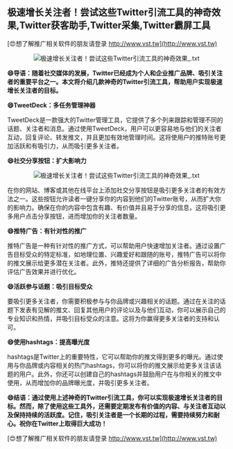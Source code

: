 ## **极速增长关注者！尝试这些Twitter引流工具的神奇效果,Twitter获客助手,Twitter采集,Twitter霸屏工具**

[😍想了解推广相关软件的朋友请登录 http://www.vst.tw](http://www.vst.tw)

 <center><img src="https://vst.tw/MP4/tuiguang/png/6.png" alt="极速增长关注者！尝试这些Twitter引流工具的神奇效果_.txt"></center>

**😄导语：随着社交媒体的发展，Twitter已经成为个人和企业推广品牌、吸引关注者的重要平台之一。本文将介绍几款神奇的Twitter引流工具，帮助用户实现极速增长关注者的目标。**

**😄TweetDeck：多任务管理神器**

TweetDeck是一款强大的Twitter管理工具，它提供了多个列来跟踪和管理不同的话题、关注者和消息。通过使用TweetDeck，用户可以更容易地与他们的关注者互动，回复评论、转发推文，并且更加有效地管理时间。这将使用户的推特账号更加活跃和有吸引力，从而吸引更多关注者。

**😄社交分享按钮：扩大影响力**

 <center><img src="https://vst.tw/MP4/tuiguang/png/8.png" alt="极速增长关注者！尝试这些Twitter引流工具的神奇效果_.txt"></center>

在你的网站、博客或其他在线平台上添加社交分享按钮是吸引更多关注者的有效方法之一。这些按钮允许读者一键分享你的内容到他们的Twitter账号，从而扩大你的影响力。确保在你的内容中包含有趣、有价值并且易于分享的信息，这将吸引更多用户点击分享按钮，进而增加你的关注者数量。

**😄推特广告：有针对性的推广**

推特广告是一种有针对性的推广方式，可以帮助用户快速增加关注者。通过设置广告目标受众的特定标准，如地理位置、兴趣爱好和跟随的账号，推特广告可以将你的推文展示给更多潜在关注者。此外，推特还提供了详细的广告分析报告，帮助你评估广告效果并进行优化。

**😄活跃参与话题：吸引目标受众**

要吸引更多关注者，你需要积极参与与你品牌或兴趣相关的话题。通过在关注的话题下发表有见解的推文、回复其他用户的评论以及与他们互动，你可以展示自己的专业知识和热情，并吸引目标受众的注意。这将为你赢得更多关注者的支持和认可。

**😄使用hashtags：提高曝光度**

hashtags是Twitter上的重要特性，它可以帮助你的推文得到更多的曝光。通过使用与你品牌或内容相关的热门hashtags，你可以将你的推文展示给更多关注该话题的用户。此外，你还可以创建自己的hashtags并鼓励用户在与你相关的推文中使用，从而增加你的品牌曝光度，并吸引更多关注者。

**😄结语：通过使用上述神奇的Twitter引流工具，你可以实现极速增长关注者的目标。然而，除了使用这些工具外，还需要定期发布有价值的内容、与关注者互动以及保持持续的活跃度。记住，吸引关注者是一个长期的过程，需要持续努力和耐心。祝你在Twitter上取得巨大成功！**

[😍想了解推广相关软件的朋友请登录 http://www.vst.tw](http://www.vst.tw)



